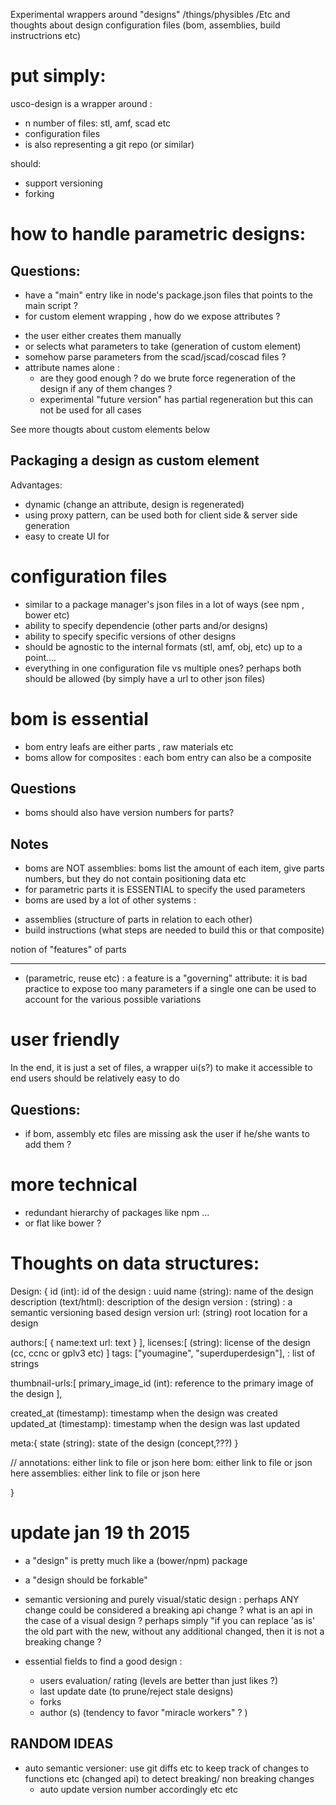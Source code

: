 Experimental wrappers around "designs" /things/physibles /Etc
and thoughts about design configuration files (bom, assemblies, build instructrions etc)


put simply:
===========
usco-design is a wrapper around :
 - n number of files: stl, amf, scad etc
 - configuration files
 - is also representing a git repo (or similar)
 
 should:
 - support versioning
 - forking
 
how to handle parametric designs:
=================================

Questions:
----------
- have a "main" entry like in node's package.json files that points to 
the main script ?
- for custom element wrapping , how do we expose attributes ?
 * the user either creates them manually
 * or selects what parameters to take (generation of custom element)
 * somehow parse parameters from the scad/jscad/coscad files ?
 * attribute names alone : 
   - are they good enough ? do we brute force regeneration of 
 the design if any of them changes ?
   - experimental "future version"  has partial regeneration but this can not
   be used for all cases
 
See more thougts about custom elements below


Packaging a design as custom element
------------------------------------
Advantages:
 - dynamic (change an attribute, design is regenerated)
 - using proxy pattern, can be used both for client side & server side generation
 - easy to create UI for
 

configuration files
===================
- similar to a package manager's json files in a lot of ways (see npm , bower etc)
- ability to specify dependencie (other parts and/or designs)
- ability to specify specific versions of other designs
- should be agnostic to the internal formats (stl, amf, obj, etc) up to a point....
- everything in one configuration file vs multiple ones? perhaps both should
be allowed (by simply have a url to other json files)


bom is essential
================

- bom entry leafs are either parts , raw materials etc
- boms allow for composites : each bom entry can also be a composite

Questions
---------
- boms should also have version numbers for parts?

Notes
-----
- boms are NOT assemblies: boms list the amount of each item,
give parts numbers, but they do not contain positioning data etc 
- for parametric parts it is ESSENTIAL to specify the used parameters
- boms are used by a lot of other systems : 
 * assemblies (structure of parts in relation to each other)
 * build instructions (what steps are needed to build this or that composite)
 

notion of "features" of parts
-------------------- --------
- (parametric, reuse etc) : a feature is a "governing" attribute:  it is bad practice
to expose too many parameters if a single one can be used to account for the various 
possible variations


user friendly
=============

In the end, it is just a set of files, a wrapper ui(s?) to make it accessible
to end users should be relatively easy to do

Questions:
---------
- if bom, assembly etc files are missing ask the user if he/she
wants to add them ?


more technical
==============
- redundant hierarchy of packages like npm ...
- or flat like bower ?


Thoughts on data structures: 
============================


Design:
{
  id (int): id of the design : uuid 
  name (string): name of the design
  description (text/html): description of the design
  version : (string) : a semantic versioning based design version
  url: (string) root location for a design
  
  authors:[
   {
    name:text
    url: text
   }
  ],
  licenses:[
   (string): license of the design (cc, ccnc or gplv3 etc)
  ]
  tags: ["youmagine", "superduperdesign"], : list of strings
  
  thumbnail-urls:[
    primary_image_id (int): reference to the primary image of the design
  ],
  
  
  created_at (timestamp): timestamp when the design was created
  updated_at (timestamp): timestamp when the design was last updated
  
  meta:{
    state (string): state of the design (concept,???)
  }
  
  //
  annotations: either link to file or json here
  bom: either link to file or json here
  assemblies: either link to file or json here

}


update jan 19 th 2015
=====================

- a "design" is pretty much like a (bower/npm) package
- a "design should be forkable"

- semantic versioning and purely visual/static design : perhaps ANY change could be considered
a breaking api change ? what is an api in the case of  a visual design ? 
perhaps simply "if you can replace 'as is' the old part with the new, without any additional
changed, then it is not a breaking change ?


- essential fields to find a good design : 
  * users evaluation/ rating (levels are better than just likes ?)
  * last update date (to prune/reject stale designs)
  * forks
  * author (s) (tendency to favor "miracle workers" ? )
  

RANDOM IDEAS
------------

- auto semantic versioner: use git diffs etc to keep track of changes to functions 
etc (changed api) to detect breaking/ non breaking changes
   * auto update version number accordingly etc etc

